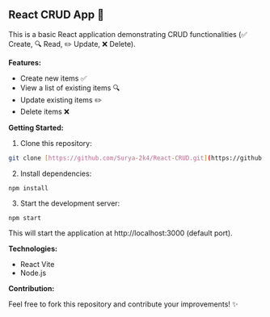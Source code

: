## React CRUD App 🚀

This is a basic React application demonstrating CRUD functionalities (✅ Create, 🔍 Read, ✏️ Update, ❌ Delete).

**Features:**

* Create new items ✅
* View a list of existing items 🔍
* Update existing items ✏️
* Delete items ❌

**Getting Started:**

1. Clone this repository:

```bash
git clone [https://github.com/Surya-2k4/React-CRUD.git](https://github.com/Surya-2k4/React-CRUD.git)
```

2. Install dependencies:

```
npm install
```

3. Start the development server:

```
npm start
```

This will start the application at http://localhost:3000 (default port).

**Technologies:**

- React Vite
- Node.js

**Contribution:**

Feel free to fork this repository and contribute your improvements! ✨
